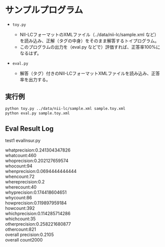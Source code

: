 サンプルプログラム
=====

* `toy.py`
  * NII-LCフォーマットのXMLファイル（../data/nii-lc/sample.xml など）を読み込み、正解（<answers>タグの中身）をそのまま解答するトイプログラム。
  * このプログラムの出力を（eval.py などで）評価すれば、正答率100%になるはず。

* `eval.py`
  * 解答（<responses>タグ）付きのNII-LCフォーマットXMLファイルを読み込み、正答率を出力する。

## 実行例

```bash
python toy.py ../data/nii-lc/sample.xml sample.toy.xml
python eval.py sample.toy.xml
```

## Eval Result Log    
test1
evalInsur.py

whatprecision:0.241304347826    
whatcount:460    
whoprecision:0.202127659574    
whocount:94    
whenprecision:0.0694444444444    
whencount:72    
whereprecision:0.2    
wherecount:40    
whyprecision:0.174418604651    
whycount:86    
howprecision:0.119897959184    
howcount:392    
whichprecision:0.114285714286    
whichcount:35    
otherprecision:0.258221680877    
othercount:821    
overall precision:0.2105    
overall count2000    
